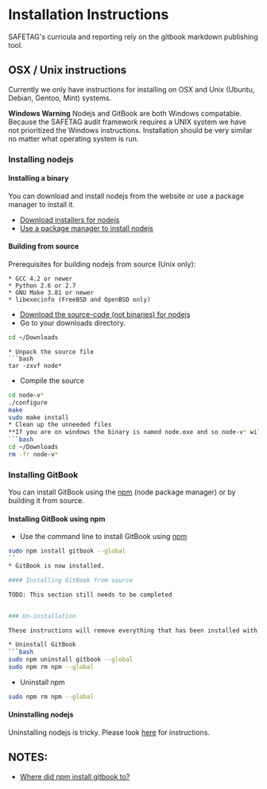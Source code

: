# Installation Instructions

SAFETAG's curricula and reporting rely on the gitbook markdown publishing tool.

## OSX / Unix instructions

Currently we only have instructions for installing on OSX and Unix (Ubuntu, Debian, Gentoo, Mint) systems.

**Windows Warning**
Nodejs and GitBook are both Windows compatable. Because the SAFETAG audit framework requires a UNIX system we have not prioritized the Windows instructions. Installation should be very similar no matter what operating system is run.

### Installing nodejs

#### Installing a binary

You can download and install nodejs from the website or use a package manager to install it.

  * [Download installers for nodejs](http://nodejs.org/download/)
  * [Use a package manager to install nodejs](https://github.com/joyent/node/wiki/Installing-Node.js-via-package-manager) 

#### Building from source

Prerequisites for building nodejs from source (Unix only):

    * GCC 4.2 or newer
    * Python 2.6 or 2.7
    * GNU Make 3.81 or newer
    * libexecinfo (FreeBSD and OpenBSD only)

  * [Download the source-code (not binaries) for nodejs](http://nodejs.org/download/)
  * Go to your downloads directory.
  ```bash
  cd ~/Downloads
  ```
  ```
  * Unpack the source file
  ```bash
  tar -zxvf node*
  ```
  * Compile the source
  ```bash
  cd node-v*
  ./configure
  make
  sudo make install
  * Clean up the unneeded files
  **If you are on windows the binary is named node.exe and so node-v* will not be able to remove it. Also, rm is not the delete command on windows.**
  ```bash
  cd ~/Downloads
  rm -fr node-v*
  ```

### Installing GitBook

You can install GitBook using the [npm](https://www.npmjs.org/) (node package manager) or by building it from source.

#### Installing GitBook using npm

  * Use the command line to install GitBook using [npm](https://www.npmjs.org/)
  ```bash
  sudo npm install gitbook --global
  ``
  * GitBook is now installed.

#### Installing GitBook from source

TODO: This section still needs to be completed


### Un-installation

These instructions will remove everything that has been installed with SAFETAG. **If you install a package that you had before installtion of GitBooks it could break other things on your computer.**

  * Uninstall GitBook
  ```bash
  sudo npm uninstall gitbook --global
  sudo npm rm npm --global
  ```
  * Uninstall npm
  ```bash
  sudo npm rm npm --global
  ```

#### Uninstalling nodejs

Uninstalling nodejs is tricky. Please look [here](https://stackoverflow.com/questions/5650169/uninstall-node-js-using-linux-command-line) for instructions.

## NOTES:

  * [Where did npm install gitbook to?](https://www.npmjs.org/doc/faq.html#Where-does-npm-put-stuff)

